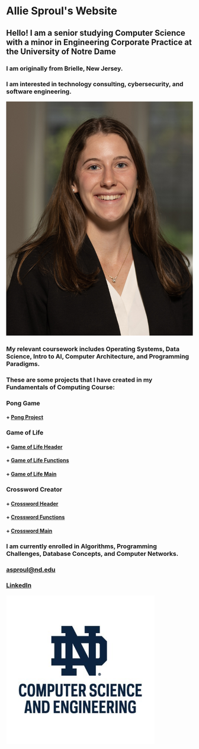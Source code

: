 # **Allie Sproul's Website** 
## Hello! I am a senior studying Computer Science with a minor in Engineering Corporate Practice at the University of Notre Dame
### I am originally from Brielle, New Jersey. 
### I am interested in technology consulting, cybersecurity, and software engineering. 
![my headshot](/images/headshot.jpg)

### My relevant coursework includes Operating Systems, Data Science, Intro to AI, Computer Architecture, and Programming Paradigms.
### These are some projects that I have created in my Fundamentals of Computing Course: 
### Pong Game
#### + [Pong Project](pongProject)

### Game of Life
#### + [Game of Life Header](lifefuncHeader)
#### + [Game of Life Functions](lifefuncCode)
#### + [Game of Life Main](playlife.c)

### Crossword Creator 
#### + [Crossword Header](crossfuncH)
#### + [Crossword Functions](crossfuncC)
#### + [Crossword Main](crosswordC)

### I am currently enrolled in Algorithms, Programming Challenges, Database Concepts, and Computer Networks. 

### [asproul@nd.edu](asproul@nd.edu)
### [LinkedIn](https://www.linkedin.com/in/alliesproul/)
![nd cse logo](/images/nd_cse_logo.jpg)
